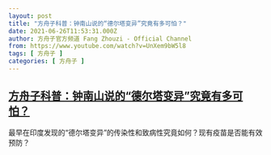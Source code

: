 ```yaml
---
layout: post
title: "方舟子科普：钟南山说的“德尔塔变异”究竟有多可怕？"
date: 2021-06-26T11:53:31.000Z
author: 方舟子官方频道 Fang Zhouzi - Official Channel
from: https://www.youtube.com/watch?v=UnXem9bW5l8
tags: [ 方舟子 ]
categories: [ 方舟子 ]
---
```

<!--1624708411000-->
[方舟子科普：钟南山说的“德尔塔变异”究竟有多可怕？](https://www.youtube.com/watch?v=UnXem9bW5l8)
------

<div>
最早在印度发现的“德尔塔变异”的传染性和致病性究竟如何？现有疫苗是否能有效预防？
</div>
